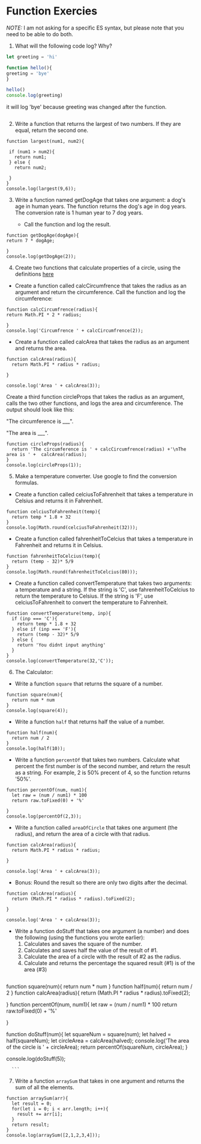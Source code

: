 # Function Exercies
_NOTE:_ I am not asking for a specific ES syntax, but please note that you need to be able to do both.

1. What will the following code log? Why?
  ```js
let greeting = 'hi'

function hello(){
  greeting = 'bye'
}

hello()
console.log(greeting)

```
it will log 'bye' because greeting was changed after the function.
```

  ```

 2. Write a function that returns the largest of two numbers. If they are equal, return the second one.
 ```
 function largest(num1, num2){

  if (num1 > num2){
    return num1;
  } else {
    return num2;

  }
}
console.log(largest(9,6));

 ```

 3. Write a function named getDogAge that takes one argument: a dog's age in human years. The function returns the dog's age in dog years. The conversion rate is 1 human year to 7 dog years.

    * Call the function and log the result.

```
function getDogAge(dogAge){
return 7 * dogAge;

}
console.log(getDogAge(2));
```    

4. Create two functions that calculate properties of a circle, using the definitions [here](http://math2.org/math/geometry/circles.htm)

  * Create a function called calcCircumfrence that takes the radius as an argument and return the circumference. Call the function and log the circumference:
  ```
  function calcCircumfrence(radius){
return Math.PI * 2 * radius;

}
console.log('Circumfrence ' + calcCircumfrence(2));
  ```
  * Create a function called calcArea that takes the radius as an argument and returns the area.
```  
function calcArea(radius){
  return Math.PI * radius * radius;

}

console.log('Area ' + calcArea(3));
```
Create a third function circleProps that takes the radius as an argument, calls the two other functions, and logs the area and circumference. The output should look like this:

"The circumference is ___".

 "The area is ___".
```
function circleProps(radius){
  return 'The circumference is ' + calcCircumfrence(radius) +'\nThe area is ' +  calcArea(radius);
}
console.log(circleProps(1));
```
5. Make a temperature converter. Use google to find the conversion formulas.

  * Create a function called celciusToFahrenheit that takes a temperature in Celsius and returns it in Fahrenheit.
  ```
  function celciusToFahrenheit(temp){
    return temp * 1.8 + 32
  }
  console.log(Math.round(celciusToFahrenheit(32)));

  ```
  * Create a function called fahrenheitToCelcius that takes a temperature in Fahrenheit and returns it in Celsius.
  ```
  function fahrenheitToCelcius(temp){
    return (temp - 32)* 5/9
  }
  console.log(Math.round(fahrenheitToCelcius(80)));

  ```
  * Create a function called convertTemperature that takes two arguments: a temperature and a string. If the string is 'C', use fahrenheitToCelcius to return the temperature to Celsius. If the string is 'F', use celciusToFahrenheit to convert the temperature to Fahrenheit.
  ```
  function convertTemperature(temp, inp){
    if (inp === 'C'){
      return temp * 1.8 + 32
    } else if (inp === 'F'){
      return (temp - 32)* 5/9
    } else {
      return 'You didnt input anything'
    }
  }
  console.log(convertTemperature(32,'C'));
  ```

6. The Calculator:

  * Write a function `square` that returns the square of a number.
  ```
  function square(num){
    return num * num
  }
  console.log(square(4));

  ```
  * Write a function `half` that returns half the value of a number.
  ```
  function half(num){
    return num / 2
  }
  console.log(half(10));

  ```
  * Write a function `percentOf` that takes two numbers. Calculate what percent the first number is of the second number, and return the result as a string. For example, 2 is 50% precent of 4, so the function returns '50%'.
  ```
  function percentOf(num, num1){
    let raw = (num / num1) * 100
    return raw.toFixed(0) + '%'

  }
  console.log(percentOf(2,3));

  ```
  * Write a function called `areaOfCircle` that takes one argument (the radius), and return the area of a circle with that radius.
  ```
  function calcArea(radius){
    return Math.PI * radius * radius;

  }

  console.log('Area ' + calcArea(3));
  ```

  * Bonus: Round the result so there are only two digits after the decimal.
  ```
  function calcArea(radius){
    return (Math.PI * radius * radius).toFixed(2);

  }

  console.log('Area ' + calcArea(3));

  ```
  * Write a function doStuff that takes one argument (a number) and does the following (using the functions you wrote earlier):
      1. Calculates and saves the square of the number.
      2. Calculates and saves half the value of the result of #1.
      3. Calculate the area of a circle with the result of #2 as the radius.
      4. Calculate and returns the percentage the squared result (#1) is of the area (#3)
      ```
  function square(num){
    return num * num
  }
  function half(num){
    return num / 2
  }
  function calcArea(radius){
    return (Math.PI * radius * radius).toFixed(2);

  }
  function percentOf(num, num1){
    let raw = (num / num1) * 100
    return raw.toFixed(0) + '%'

  }

function doStuff(num){
  let squareNum = square(num);
  let halved = half(squareNum);
  let circleArea = calcArea(halved);
  console.log('The area of the circle is ' + circleArea);
  return percentOf(squareNum, circleArea);
}

console.log(doStuff(5));

      ```

7. Write a function `arraySum` that takes in one argument and returns the sum of all the elements.
```
function arraySum(arr){
  let result = 0;
  for(let i = 0; i < arr.length; i++){
    result += arr[i];
  }
  return result;
}
console.log(arraySum([2,1,2,3,4]));


```
